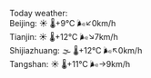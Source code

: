 Today weather:  
Beijing: ☀️ 🌡️+9°C 🌬️↙0km/h  
Tianjin: ☀️ 🌡️+12°C 🌬️↘7km/h  
Shijiazhuang: 🌫  🌡️+12°C 🌬️↖0km/h  
Tangshan: ☀️ 🌡️+11°C 🌬️→9km/h  
